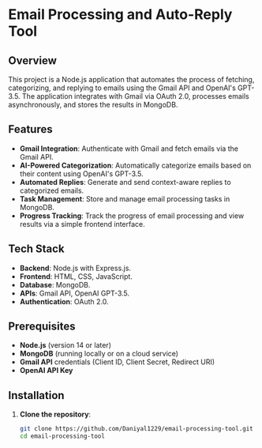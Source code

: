 # Email Processing and Auto-Reply Tool

## Overview

This project is a Node.js application that automates the process of fetching, categorizing, and replying to emails using the Gmail API and OpenAI's GPT-3.5. The application integrates with Gmail via OAuth 2.0, processes emails asynchronously, and stores the results in MongoDB.

## Features

- **Gmail Integration**: Authenticate with Gmail and fetch emails via the Gmail API.
- **AI-Powered Categorization**: Automatically categorize emails based on their content using OpenAI's GPT-3.5.
- **Automated Replies**: Generate and send context-aware replies to categorized emails.
- **Task Management**: Store and manage email processing tasks in MongoDB.
- **Progress Tracking**: Track the progress of email processing and view results via a simple frontend interface.

## Tech Stack

- **Backend**: Node.js with Express.js.
- **Frontend**: HTML, CSS, JavaScript.
- **Database**: MongoDB.
- **APIs**: Gmail API, OpenAI GPT-3.5.
- **Authentication**: OAuth 2.0.

## Prerequisites

- **Node.js** (version 14 or later)
- **MongoDB** (running locally or on a cloud service)
- **Gmail API** credentials (Client ID, Client Secret, Redirect URI)
- **OpenAI API Key**

## Installation

1. **Clone the repository**:
   ```bash
   git clone https://github.com/Daniyal1229/email-processing-tool.git
   cd email-processing-tool
